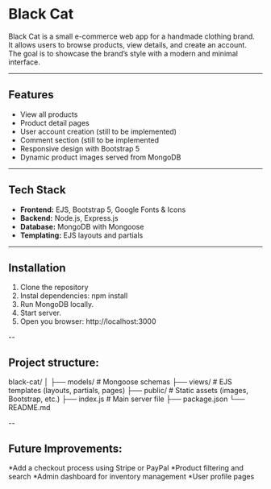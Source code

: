 # Black Cat

Black Cat is a small e-commerce web app for a handmade clothing brand.  
It allows users to browse products, view details, and create an account.  
The goal is to showcase the brand’s style with a modern and minimal interface.

---

## Features

- View all products
- Product detail pages
- User account creation (still to be implemented)
- Comment section (still to be implemented
- Responsive design with Bootstrap 5
- Dynamic product images served from MongoDB

---

## Tech Stack

- **Frontend:** EJS, Bootstrap 5, Google Fonts & Icons  
- **Backend:** Node.js, Express.js  
- **Database:** MongoDB with Mongoose  
- **Templating:** EJS layouts and partials  

---

##  Installation

1. Clone the repository
2. Instal dependencies: npm install
3. Run MongoDB locally.
4. Start server.
5. Open you browser: http://localhost:3000

--

## Project structure:
black-cat/
│
├── models/           # Mongoose schemas
├── views/            # EJS templates (layouts, partials, pages)
├── public/           # Static assets (images, Bootstrap, etc.)
├── index.js          # Main server file
├── package.json
└── README.md

--

## Future Improvements:

*Add a checkout process using Stripe or PayPal
*Product filtering and search
*Admin dashboard for inventory management
*User profile pages


